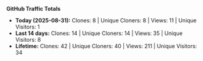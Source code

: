 
**GitHub Traffic Totals**

- **Today (2025-08-31):** Clones: 8 | Unique Cloners: 8 | Views: 11 | Unique Visitors: 1
- **Last 14 days:** Clones: 14 | Unique Cloners: 14 | Views: 35 | Unique Visitors: 8
- **Lifetime:** Clones: 42 | Unique Cloners: 40 | Views: 211 | Unique Visitors: 34
